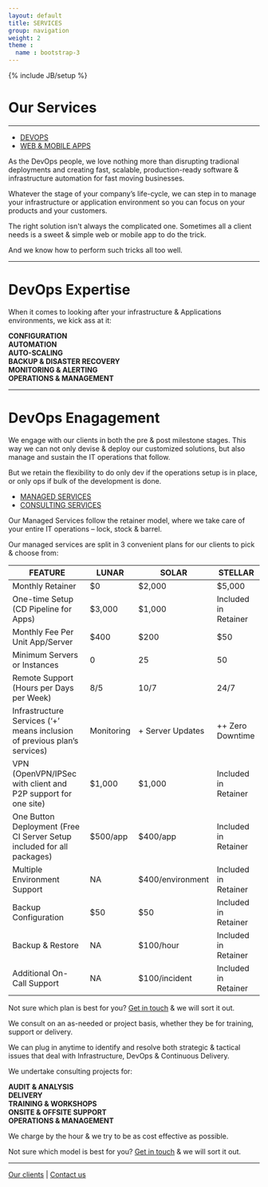 ```yaml
---
layout: default
title: SERVICES
group: navigation
weight: 2
theme :
  name : bootstrap-3
---
```

{% include JB/setup %}

<h1>Our Services</h1>
<hr/>
<div role="tabpanel">
  <ul class="nav nav-pills" role="tablist">
    <li role="presentation" class="active col-md-2 col-md-offset-3"><a href="#devops" aria-controls="devops" role="tab" data-toggle="tab" class="col-md-12">DEVOPS</a></li>
    <li role="presentation" class="col-md-2"><a href="#webapp" aria-controls="webapp" role="tab" data-toggle="tab">WEB & MOBILE APPS</a></li>
  </ul>
  <div class="tab-content">
    <div role="tabpanel" class="tab-pane active" id="devops">
      <div class="content-block">
        <div class="text">
          <p>As the DevOps people, we love nothing more than disrupting tradional deployments and creating fast, scalable, production-ready software & infrastructure automation for fast moving businesses.</p>
          <p>Whatever the stage of your company’s life-cycle, we can step in to manage your infrastructure or application environment so you can focus on your products and your customers.</p>
        </div>
      </div>
    </div>
    <div role="tabpanel" class="tab-pane" id="webapp">
      <div class="content-block">
        <div class="text">
          <p>The right solution isn't always the complicated one. Sometimes all a client needs is a sweet & simple web or mobile app to do the trick.</p>
          <p>And we know how to perform such tricks all too well.</p>
        </div>
      </div>
    </div>
  </div>
</div>
<hr/>
<div class="content-block">
  <h1 class="purple">DevOps Expertise</h1>
  <p class="text">When it comes to looking after your infrastructure & Applications environments, we kick ass at it:</p>
  <strong>
    <div class="row">
      <div class="col-md-3">CONFIGURATION</div>
      <div class="col-md-3">AUTOMATION</div>
      <div class="col-md-3">AUTO-SCALING</div>
      <div class="col-md-3">BACKUP & DISASTER RECOVERY</div>
    </div>
    <div class="row">
      <div class="col-md-3 col-md-offset-3">MONITORING & ALERTING</div>
      <div class="col-md-3">OPERATIONS & MANAGEMENT</div>
    </div>
  </strong>
</div>
<hr/>
<div class="content-block">
  <h1 class="purple">DevOps Enagagement</h1>
  <p class="text">We engage with our clients in both the pre & post milestone stages. This way we can not only devise & deploy our customized solutions, but also manage and sustain the IT operations that follow.</p>
  <p class="text">But we retain the flexibility to do only dev if the operations setup is in place, or only ops if bulk of the development is done.</p>
</div>
<div role="tabpanel">
  <ul class="nav nav-pills" role="tablist">
    <li role="presentation" class="active col-md-3 col-md-offset-3"><a href="#managed" aria-controls="managed service" role="tab" data-toggle="tab">MANAGED SERVICES</a></li>
    <li role="presentation" class="col-md-3"><a href="#consulting" aria-controls="consulting service" role="tab" data-toggle="tab">CONSULTING SERVICES</a></li>
  </ul>
  <div class="tab-content">
    <div role="tabpanel" class="tab-pane active" id="managed">
      <div class="content-block">
        <div class="text">
          <p>Our Managed Services follow the retainer model, where we take care of your entire IT operations – lock, stock & barrel.</p>
          <p>Our managed services are split in 3 convenient plans for our clients to pick & choose from:</p>
        </div>
      </div>
      <table class="table services-table">
        <thead>
          <tr>
            <th>FEATURE</th>
            <th>LUNAR</th>
            <th>SOLAR</th>
            <th>STELLAR</th>
          </tr>
        </thead>
        <tbody>
          <tr>
            <td>Monthly Retainer</td>
            <td>$0</td>
            <td>$2,000</td>
            <td>$5,000</td>
          </tr>
          <tr>
            <td>One-time Setup (CD Pipeline for Apps)</td>
            <td>$3,000</td>
            <td>$1,000</td>
            <td>Included in Retainer</td>
          </tr>
          <tr>
            <td>Monthly Fee Per Unit App/Server</td>
            <td>$400</td>
            <td>$200</td>
            <td>$50</td>
          </tr>
          <tr>
            <td>Minimum Servers or Instances</td>
            <td>0</td>
            <td>25</td>
            <td>50</td>
          </tr>
          <tr>
            <td>Remote Support (Hours per Days per Week)</td>
            <td>8/5</td>
            <td>10/7</td>
            <td>24/7</td>
          </tr>
          <tr>
            <td>Infrastructure Services (‘+’ means inclusion of previous plan’s services)</td>
            <td>Monitoring</td>
            <td>+ Server Updates</td>
            <td>++ Zero Downtime</td>
          </tr>
          <tr>
            <td>VPN (OpenVPN/IPSec with client and P2P support for one site)</td>
            <td>$1,000</td>
            <td>$1,000</td>
            <td>Included in Retainer</td>
          </tr>
          <tr>
            <td>One Button Deployment (Free CI Server Setup included for all packages)</td>
            <td>$500/app</td>
            <td>$400/app</td>
            <td>Included in Retainer</td>
          </tr>
          <tr>
            <td>Multiple Environment Support</td>
            <td>NA</td>
            <td>$400/environment</td>
            <td>Included in Retainer</td>
          </tr>
          <tr>
            <td>Backup Configuration</td>
            <td>$50</td>
            <td>$50</td>
            <td>Included in Retainer</td>
          </tr>
          <tr>
            <td>Backup & Restore</td>
            <td>NA</td>
            <td>$100/hour</td>
            <td>Included in Retainer</td>
          </tr>
          <tr>
            <td>Additional On-Call Support</td>
            <td>NA</td>
            <td>$100/incident</td>
            <td>Included in Retainer</td>
          </tr>
        </tbody>
      </table>
      <div class="content-block">
        <p class="text">Not sure which plan is best for you? <a href="/contact.html">Get in touch</a> & we will sort it out.</p>
      </div>
    </div>
    <div role="tabpanel" class="tab-pane" id="consulting">
      <div class="content-block">
        <div class="text">
          <p>We consult on an as-needed or project basis, whether they be for training, support or delivery.</p>
          <p>We can plug in anytime to identify and resolve both strategic & tactical issues that deal with Infrastructure, DevOps & Continuous Delivery.</p>
        </div>
        <p class="text">We undertake consulting projects for:</p>
        <strong>
          <div class="row text">
            <div class="col-md-4">AUDIT & ANALYSIS</div>
            <div class="col-md-4">DELIVERY</div>
            <div class="col-md-4">TRAINING & WORKSHOPS</div>
          </div>
          <div class="row text">
            <div class="col-md-5 col-md-offset-1">ONSITE & OFFSITE SUPPORT</div>
            <div class="col-md-5">OPERATIONS & MANAGEMENT</div>
          </div>
        </strong>
        <p class="text">We charge by the hour & we try to be as cost effective as possible.</p>
        <p class="text">Not sure which model is best for you? <a href="/contact.html">Get in touch</a> & we will sort it out.</p>
      </div>
    </div>
  </div>
</div>
<hr/>
<div class="content-block">
  <p class="text">
    <a href="/clients.html">Our clients</a>
    |
    <a href="/contact.html">Contact us</a>
  </p>
</div>
